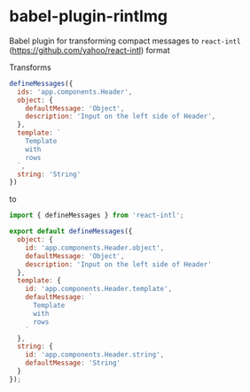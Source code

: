 # babel-plugin-rintlmg
Babel plugin for transforming compact messages to `react-intl` (https://github.com/yahoo/react-intl) format

Transforms

```javascript
defineMessages({
  ids: 'app.components.Header',
  object: {
    defaultMessage: 'Object',
    description: 'Input on the left side of Header',
  },
  template: `
    Template
    with
    rows
  `,
  string: 'String'
})
```

to 

```javascript
import { defineMessages } from 'react-intl';

export default defineMessages({
  object: {
    id: 'app.components.Header.object',
    defaultMessage: 'Object',
    description: 'Input on the left side of Header'
  },
  template: {
    id: 'app.components.Header.template',
    defaultMessage: `
      Template
      with
      rows
    `
  },
  string: {
    id: 'app.components.Header.string',
    defaultMessage: 'String'
  }
});

```
